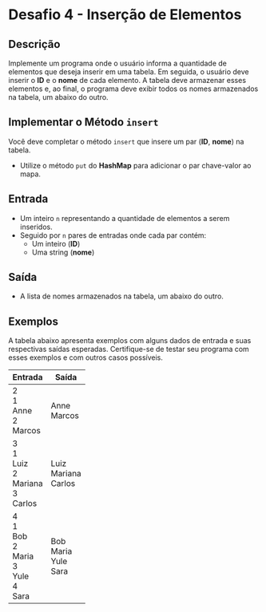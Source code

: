 # Desafio 4 - Inserção de Elementos

## Descrição

Implemente um programa onde o usuário informa a quantidade de elementos que deseja inserir em uma tabela. Em seguida, o usuário deve inserir o **ID** e o **nome** de cada elemento. A tabela deve armazenar esses elementos e, ao final, o programa deve exibir todos os nomes armazenados na tabela, um abaixo do outro.

## Implementar o Método `insert`

Você deve completar o método `insert` que insere um par (**ID**, **nome**) na tabela.

- Utilize o método `put` do **HashMap** para adicionar o par chave-valor ao mapa.

## Entrada

- Um inteiro `n` representando a quantidade de elementos a serem inseridos.
- Seguido por `n` pares de entradas onde cada par contém:
  - Um inteiro (**ID**)
  - Uma string (**nome**)

## Saída

- A lista de nomes armazenados na tabela, um abaixo do outro.

## Exemplos

A tabela abaixo apresenta exemplos com alguns dados de entrada e suas respectivas saídas esperadas. Certifique-se de testar seu programa com esses exemplos e com outros casos possíveis.

| Entrada                                               | Saída                        |
| ----------------------------------------------------- | ---------------------------- |
| 2<br>1<br>Anne<br>2<br>Marcos                         | Anne<br>Marcos               |
| 3<br>1<br>Luiz<br>2<br>Mariana<br>3<br>Carlos         | Luiz<br>Mariana<br>Carlos    |
| 4<br>1<br>Bob<br>2<br>Maria<br>3<br>Yule<br>4<br>Sara | Bob<br>Maria<br>Yule<br>Sara |
